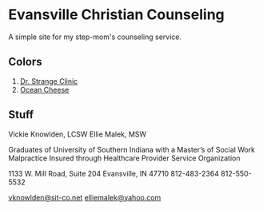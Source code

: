 # Evansville Christian Counseling

A simple site for my step-mom's counseling service.

## Colors

1. [Dr. Strange Clinic](http://colorschemedesigner.com/#0qc1Tmh9Vw0w0)
2. [Ocean Cheese](http://colorschemedesigner.com/#0qc1Tmh9Vw0w0)

## Stuff

Vickie Knowlden, LCSW
Ellie Malek, MSW

Graduates of University of Southern Indiana with a Master’s of Social Work
Malpractice Insured through Healthcare Provider Service Organization


1133 W. Mill Road, Suite 204
Evansville, IN 47710
812-483-2364
812-550-5532

vknowlden@sit-co.net
elliemalek@yahoo.com
